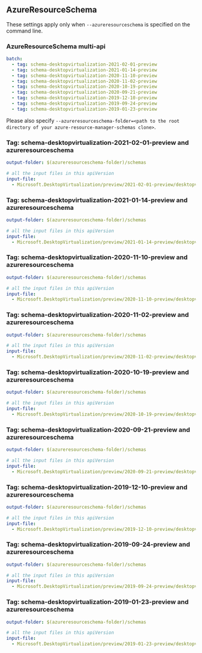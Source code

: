 ## AzureResourceSchema

These settings apply only when `--azureresourceschema` is specified on the command line.

### AzureResourceSchema multi-api

``` yaml $(azureresourceschema) && $(multiapi)
batch:
  - tag: schema-desktopvirtualization-2021-02-01-preview
  - tag: schema-desktopvirtualization-2021-01-14-preview
  - tag: schema-desktopvirtualization-2020-11-10-preview
  - tag: schema-desktopvirtualization-2020-11-02-preview
  - tag: schema-desktopvirtualization-2020-10-19-preview
  - tag: schema-desktopvirtualization-2020-09-21-preview
  - tag: schema-desktopvirtualization-2019-12-10-preview
  - tag: schema-desktopvirtualization-2019-09-24-preview
  - tag: schema-desktopvirtualization-2019-01-23-preview
```

Please also specify `--azureresourceschema-folder=<path to the root directory of your azure-resource-manager-schemas clone>`.

### Tag: schema-desktopvirtualization-2021-02-01-preview and azureresourceschema

``` yaml $(tag) == 'schema-desktopvirtualization-2021-02-01-preview' && $(azureresourceschema)
output-folder: $(azureresourceschema-folder)/schemas

# all the input files in this apiVersion
input-file:
  - Microsoft.DesktopVirtualization/preview/2021-02-01-preview/desktopvirtualization.json

```

### Tag: schema-desktopvirtualization-2021-01-14-preview and azureresourceschema

``` yaml $(tag) == 'schema-desktopvirtualization-2021-01-14-preview' && $(azureresourceschema)
output-folder: $(azureresourceschema-folder)/schemas

# all the input files in this apiVersion
input-file:
  - Microsoft.DesktopVirtualization/preview/2021-01-14-preview/desktopvirtualization.json

```

### Tag: schema-desktopvirtualization-2020-11-10-preview and azureresourceschema

``` yaml $(tag) == 'schema-desktopvirtualization-2020-11-10-preview' && $(azureresourceschema)
output-folder: $(azureresourceschema-folder)/schemas

# all the input files in this apiVersion
input-file:
  - Microsoft.DesktopVirtualization/preview/2020-11-10-preview/desktopvirtualization.json

```

### Tag: schema-desktopvirtualization-2020-11-02-preview and azureresourceschema

``` yaml $(tag) == 'schema-desktopvirtualization-2020-11-02-preview' && $(azureresourceschema)
output-folder: $(azureresourceschema-folder)/schemas

# all the input files in this apiVersion
input-file:
  - Microsoft.DesktopVirtualization/preview/2020-11-02-preview/desktopvirtualization.json

```

### Tag: schema-desktopvirtualization-2020-10-19-preview and azureresourceschema

``` yaml $(tag) == 'schema-desktopvirtualization-2020-10-19-preview' && $(azureresourceschema)
output-folder: $(azureresourceschema-folder)/schemas

# all the input files in this apiVersion
input-file:
  - Microsoft.DesktopVirtualization/preview/2020-10-19-preview/desktopvirtualization.json

```

### Tag: schema-desktopvirtualization-2020-09-21-preview and azureresourceschema

``` yaml $(tag) == 'schema-desktopvirtualization-2020-09-21-preview' && $(azureresourceschema)
output-folder: $(azureresourceschema-folder)/schemas

# all the input files in this apiVersion
input-file:
  - Microsoft.DesktopVirtualization/preview/2020-09-21-preview/desktopvirtualization.json

```

### Tag: schema-desktopvirtualization-2019-12-10-preview and azureresourceschema

``` yaml $(tag) == 'schema-desktopvirtualization-2019-12-10-preview' && $(azureresourceschema)
output-folder: $(azureresourceschema-folder)/schemas

# all the input files in this apiVersion
input-file:
  - Microsoft.DesktopVirtualization/preview/2019-12-10-preview/desktopvirtualization.json

```

### Tag: schema-desktopvirtualization-2019-09-24-preview and azureresourceschema

``` yaml $(tag) == 'schema-desktopvirtualization-2019-09-24-preview' && $(azureresourceschema)
output-folder: $(azureresourceschema-folder)/schemas

# all the input files in this apiVersion
input-file:
  - Microsoft.DesktopVirtualization/preview/2019-09-24-preview/desktopvirtualization.json

```

### Tag: schema-desktopvirtualization-2019-01-23-preview and azureresourceschema

``` yaml $(tag) == 'schema-desktopvirtualization-2019-01-23-preview' && $(azureresourceschema)
output-folder: $(azureresourceschema-folder)/schemas

# all the input files in this apiVersion
input-file:
  - Microsoft.DesktopVirtualization/preview/2019-01-23-preview/desktopvirtualization.json

```
